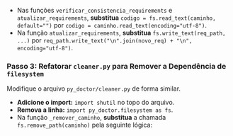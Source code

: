 * Nas funções `verificar_consistencia_requirements` e `atualizar_requirements`, **substitua** `codigo = fs.read_text(caminho, default="")` por `codigo = caminho.read_text(encoding="utf-8")`.
* Na função `atualizar_requirements`, **substitua** `fs.write_text(req_path, ...)` por `req_path.write_text("\n".join(novo_req) + "\n", encoding="utf-8")`.

### **Passo 3: Refatorar `cleaner.py` para Remover a Dependência de `filesystem`**

Modifique o arquivo `py_doctor/cleaner.py` de forma similar.

* **Adicione o import:** `import shutil` no topo do arquivo.
* **Remova a linha:** `import py_doctor.filesystem as fs`.
* Na função `_remover_caminho`, **substitua** a chamada `fs.remove_path(caminho)` pela seguinte lógica:
